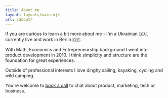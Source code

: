 ```yaml
---
title: About me
layout: layouts/main.njk
url: /about/
---
```


If you are curious to learn a bit more about me - I'm a Ukrainian 🇺🇦, currently
live and work in Berlin 🇩🇪.

With Math, Economics and Entrepreneurship background I went into product
development in 2010. I think simplicity and structure are the foundation for
great experiences.

Outside of professional interests I love dinghy sailing, kayaking, cycling and
wild camping.

You're welcome to [book a call]({{meta.calendar}}) to chat about product,
marketing, tech or business.
